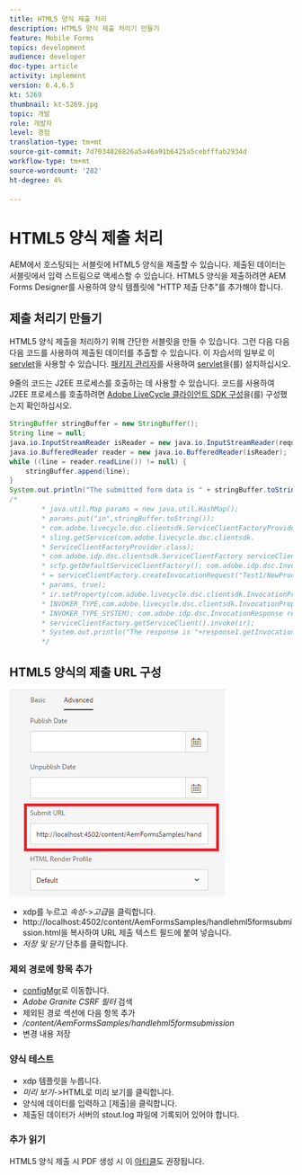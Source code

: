 ```yaml
---
title: HTML5 양식 제출 처리
description: HTML5 양식 제출 처리기 만들기
feature: Mobile Forms
topics: development
audience: developer
doc-type: article
activity: implement
version: 6.4,6.5
kt: 5269
thumbnail: kt-5269.jpg
topic: 개발
role: 개발자
level: 경험
translation-type: tm+mt
source-git-commit: 7d7034026826a5a46a91b6425a5cebfffab2934d
workflow-type: tm+mt
source-wordcount: '282'
ht-degree: 4%

---
```



# HTML5 양식 제출 처리

AEM에서 호스팅되는 서블릿에 HTML5 양식을 제출할 수 있습니다. 제출된 데이터는 서블릿에서 입력 스트림으로 액세스할 수 있습니다. HTML5 양식을 제출하려면 AEM Forms Designer를 사용하여 양식 템플릿에 &quot;HTTP 제출 단추&quot;를 추가해야 합니다.

## 제출 처리기 만들기

HTML5 양식 제출을 처리하기 위해 간단한 서블릿을 만들 수 있습니다. 그런 다음 다음 다음 코드를 사용하여 제출된 데이터를 추출할 수 있습니다. 이 자습서의 일부로 이 [servlet](assets/html5-submit-handler.zip)을 사용할 수 있습니다. [패키지 관리자](http://localhost:4502/crx/packmgr/index.jsp)를 사용하여 [servlet](assets/html5-submit-handler.zip)을(를) 설치하십시오.

9줄의 코드는 J2EE 프로세스를 호출하는 데 사용할 수 있습니다. 코드를 사용하여 J2EE 프로세스를 호출하려면 [Adobe LiveCycle 클라이언트 SDK 구성](https://helpx.adobe.com/aem-forms/6/submit-form-data-livecycle-process.html)을(를) 구성했는지 확인하십시오.

```java
StringBuffer stringBuffer = new StringBuffer();
String line = null;
java.io.InputStreamReader isReader = new java.io.InputStreamReader(request.getInputStream(), "UTF-8");
java.io.BufferedReader reader = new java.io.BufferedReader(isReader);
while ((line = reader.readLine()) != null) {
    stringBuffer.append(line);
}
System.out.println("The submitted form data is " + stringBuffer.toString());
/*
        * java.util.Map params = new java.util.HashMap();
        * params.put("in",stringBuffer.toString());
        * com.adobe.livecycle.dsc.clientsdk.ServiceClientFactoryProvider scfp =
        * sling.getService(com.adobe.livecycle.dsc.clientsdk.
        * ServiceClientFactoryProvider.class);
        * com.adobe.idp.dsc.clientsdk.ServiceClientFactory serviceClientFactory =
        * scfp.getDefaultServiceClientFactory(); com.adobe.idp.dsc.InvocationRequest ir
        * = serviceClientFactory.createInvocationRequest("Test1/NewProcess1", "invoke",
        * params, true);
        * ir.setProperty(com.adobe.livecycle.dsc.clientsdk.InvocationProperties.
        * INVOKER_TYPE,com.adobe.livecycle.dsc.clientsdk.InvocationProperties.
        * INVOKER_TYPE_SYSTEM); com.adobe.idp.dsc.InvocationResponse response1 =
        * serviceClientFactory.getServiceClient().invoke(ir);
        * System.out.println("The response is "+response1.getInvocationId());
        */
```


## HTML5 양식의 제출 URL 구성

![submit-url](assets/submit-url.PNG)

* xdp를 누르고 _속성_->_고급_&#x200B;을 클릭합니다.
* http://localhost:4502/content/AemFormsSamples/handlehml5formsubmission.html을 복사하여 URL 제출 텍스트 필드에 붙여 넣습니다.
* _저장 및 닫기_ 단추를 클릭합니다.

### 제외 경로에 항목 추가

* [configMgr](http://localhost:4502/system/console/configMgr)로 이동합니다.
* _Adobe Granite CSRF 필터_ 검색
* 제외된 경로 섹션에 다음 항목 추가
* _/content/AemFormsSamples/handlehml5formsubmission_
* 변경 내용 저장

### 양식 테스트

* xdp 템플릿을 누릅니다.
* _미리 보기_->HTML로 미리 보기를 클릭합니다.
* 양식에 데이터를 입력하고 [제출]을 클릭합니다.
* 제출된 데이터가 서버의 stout.log 파일에 기록되어 있어야 합니다.

### 추가 읽기

HTML5 양식 제출 시 PDF 생성 시 이 [아티클](https://docs.adobe.com/content/help/en/experience-manager-learn/forms/document-services/generate-pdf-from-mobile-form-submission-article.html)도 권장됩니다.




